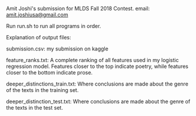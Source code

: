 Amit Joshi's submission for MLDS Fall 2018 Contest.
email: amit.joshiusa@gmail.com

Run run.sh to run all programs in order.

Explanation of output files:

submission.csv: my submission on kaggle

feature_ranks.txt: A complete ranking of all features used in my logistic regression model.  Features closer to the top indicate poetry, while features closer to the bottom indicate prose.

deeper_distinctions_train.txt: Where conclusions are made about the genre of the texts in the training set.

deeper_distinction_test.txt: Where conclusions are made about the genre of the texts in the test set.
